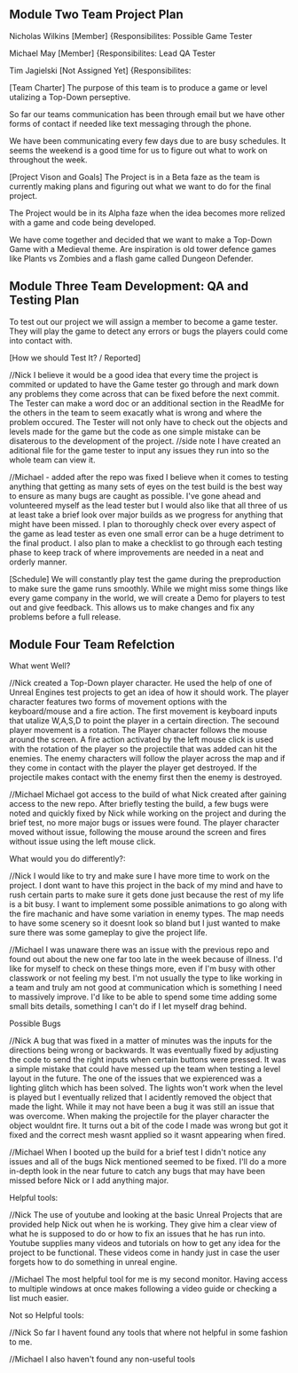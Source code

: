 ## Module Two Team Project Plan
Nicholas Wilkins [Member] {Responsibilites: Possible Game Tester

Michael May [Member] {Responsibilites: Lead QA Tester

Tim Jagielski [Not Assigned Yet] {Responsibilites:

[Team Charter]
The purpose of this team is to produce a game or level utalizing a Top-Down perseptive. 

So far our teams communication has been through email but we have other forms of contact if needed like text messaging through the phone.

We have been communicating every few days due to are busy schedules. It seems the weekend is a good time for us to figure out what to work on throughout the week.

[Project Vison and Goals]
The Project is in a Beta faze as the team is currently making plans and figuring out what we want to do for the final project.

The Project would be in its Alpha faze when the idea becomes more relized with a game and code being developed.

We have come together and decided that we want to make a Top-Down Game with a Medieval theme. Are inspiration is old tower defence games like Plants vs Zombies and a flash game called Dungeon Defender.

## Module Three Team Development: QA and Testing Plan
To test out our project we will assign a member to become a game tester. They will play the game to detect any errors or bugs the players could come into contact with. 

[How we should Test It? / Reported]

//Nick
I believe it would be a good idea that every time the project is commited or updated to have the Game tester go through and mark down any problems they come across that can be fixed before the next commit. The Tester can make a word doc or an additional section in the ReadMe for the others in the team to seem exacatly what is wrong and where the problem occured. The Tester will not only have to check out the objects and levels made for the game but the code as one simple mistake can be disaterous to the development of the project.
//side note I have created an aditional file for the game tester to input any issues they run into so the whole team can view it.

//Michael - added after the repo was fixed
I believe when it comes to testing anything that getting as many sets of eyes on the test build is the best way to ensure as many bugs are caught as possible. I've gone ahead and volunteered myself as the lead tester but I would also like that all three of us at least take a brief look over major builds as we progress for anything that might have been missed. I plan to thoroughly check over every aspect of the game as lead tester as even one small error can be a huge detriment to the final product. I also plan to make a checklist to go through each testing phase to keep track of where improvements are needed in a neat and orderly manner.

[Schedule]
We will constantly play test the game during the preproduction to make sure the game runs smoothly. While we might miss some things like every game company in the world, we will create a Demo for players to test out and give feedback. This allows us to make changes and fix any problems before a full release. 

## Module Four Team Refelction

What went Well?

//Nick created a Top-Down player character. He used the help of one of Unreal Engines test projects to get an idea of how it should work. The player character features two forms of movement options with the keyboard/mouse and a fire action. The first movement is keyboard inputs that utalize W,A,S,D to point the player in a certain direction. The secound player movement is a rotation. The Player character follows the mouse around the screen. A fire action activated by the left mouse click is used with the rotation of the player so the projectile that was added can hit the enemies. The enemy characters will follow the player across the map and if they come in contact with the player the player get destroyed. If the projectile makes contact with the enemy first then the enemy is destroyed.

//Michael
Michael got access to the build of what Nick created after gaining access to the new repo. After briefly testing the build, a few bugs were noted and quickly fixed by Nick while working on the project and during the brief test, no more major bugs or issues were found. The player character moved without issue, following the mouse around the screen and fires without issue using the left mouse click. 

What would you do differently?:

//Nick
I would like to try and make sure I have more time to work on the project. I dont want to have this project in the back of my mind and have to rush certain parts to make sure it gets done just because the rest of my life is a bit busy. I want to implement some possible animations to go along with the fire machanic and have some variation in enemy types. The map needs to have some scenery so it doesnt look so bland but I just wanted to make sure there was some gameplay to give the project life.

//Michael
I was unaware there was an issue with the previous repo and found out about the new one far too late in the week because of illness. I'd like for myself to check on these things more, even if I'm busy with other classwork or not feeling my best. I'm not usually the type to like working in a team and truly am not good at communication which is something I need to massively improve. I'd like to be able to spend some time adding some small bits details, something I can't do if I let myself drag behind.

Possible Bugs

//Nick
A bug that was fixed in a matter of minutes was the inputs for the directions being wrong or backwards. It was eventually fixed by adjusting the code to send the right inputs when certain buttons were pressed. It was a simple mistake that could have messed up the team when testing a level layout in the future.
The one of the issues that we expierenced was a lighting glitch which has been solved. The lights won't work when the level is played but I eventually relized that I acidently removed the object that made the light. While it may not have been a bug it was still an issue that was overcome.
When making the projectile for the player character the object wouldnt fire. It turns out a bit of the code I made was wrong but got it fixed and the correct mesh wasnt applied so it wasnt appearing when fired.

//Michael
When I booted up the build for a brief test I didn't notice any issues and all of the bugs Nick mentioned seemed to be fixed. I'll do a more in-depth look in the near future to catch any bugs that may have been missed before Nick or I add anything major.

Helpful tools:

//Nick
The use of youtube and looking at the basic Unreal Projects that are provided help Nick out when he is working. They give him a clear view of what he is supposed to do or how to fix an issues that he has run into. Youtube supplies many videos and tutorials on how to get any idea for the project to be functional. These videos come in handy just in case the user forgets how to do something in unreal engine. 

//Michael
The most helpful tool for me is my second monitor. Having access to multiple windows at once makes following a video guide or checking a list much easier.

Not so Helpful tools:

//Nick
So far I havent found any tools that where not helpful in some fashion to me. 

//Michael
I also haven't found any non-useful tools
